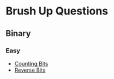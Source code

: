# Brush Up Questions

## Binary

### Easy
- [Counting Bits](/counting-bits.py)
- [Reverse Bits](/reverse-bits.py)
